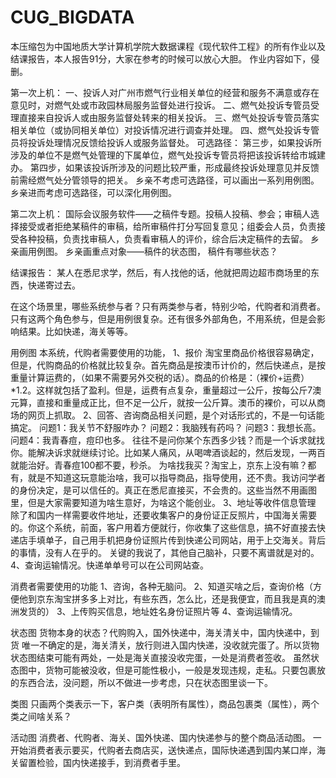 # CUG_BIGDATA
本压缩包为中国地质大学计算机学院大数据课程《现代软件工程》的所有作业以及结课报告，本人报告91分，大家在参考的时候可以放心大胆。
作业内容如下，侵删。

第一次上机：
一、投诉人对广州市燃气行业相关单位的经营和服务不满意或存在意见时，对燃气处或市政园林局服务监督处进行投诉。
二、燃气处投诉专管员受理直接来自投诉人或由服务监督处转来的相关投诉。
三、燃气处投诉专管员落实相关单位（或协同相关单位）对投诉情况进行调查并处理。
四、燃气处投诉专管员将投诉处理情况反馈给投诉人或服务监督处。
可选路径：
第三步，如果投诉所涉及的单位不是燃气处管理的下属单位，燃气处投诉专管员将把该投诉转给市城建办。
第四步，如果该投诉所涉及的问题比较严重，形成最终投诉处理意见并反馈前需经燃气处分管领导的把关。
乡亲不考虑可选路径，可以画出一系列用例图。
乡亲进而考虑可选路径，可以深化用例图。

第二次上机：
国际会议服务软件——之稿件专题。投稿人投稿、参会；审稿人选择接受或者拒绝某稿件的审稿，给所审稿件打分写回复意见；组委会人员，负责接受各种投稿，负责找审稿人，负责看审稿人的评价，综合后决定稿件的去留。
乡亲画用例图。
乡亲画重点对象——稿件的状态图，
稿件有哪些状态？

结课报告：
某人在悉尼求学，然后，有人找他的话，他就把周边超市商场里的东西，快递寄过去。



在这个场景里，哪些系统参与者？只有两类参与者，特别少哈，代购者和消费者。只有这两个角色参与，但是用例很复杂。还有很多外部角色，不用系统，但是会影响结果。比如快递，海关等等。

用例图
本系统，代购者需要使用的功能，
1、报价
淘宝里商品价格很容易确定，但是，代购商品的价格就比较复杂。首先商品是按澳币计价的，然后快递点，是按重量计算运费的，（如果不需要另外交税的话）。商品的价格是：（裸价+运费）*1.2。这样就包括了盈利。但是，运费有点复杂，重量超过一公斤，按每公斤7澳元算，直接和重量成正比，但不足一公斤，就按一公斤算。澳币的裸价，可以从商场的网页上抓取。
2、回答、咨询商品相关问题，是个对话形式的，不是一句话能搞定。
问题1：我关节不舒服咋办？
问题2：我脑残有药吗？
问题3：我想长高。
问题4：我青春痘，痘印也多。
往往不是问你某个东西多少钱？而是一个诉求就找你。能解决诉求就继续讨论。比如某人痛风，从喝啤酒谈起的，然后发现，一两百就能治好。青春痘100都不要，秒杀。
为啥找我买？淘宝上，京东上没有嘛？都有，就是不知道这玩意能治啥，我可以指导商品，指导使用，还不贵。我访问学者的身份决定，是可以信任的。真正在悉尼直接买，不会贵的。这些当然不用画图里，但是大家需要知道为啥生意好，为啥这个能创业。
3、地址等收件信息管理
除了和国内一样需要收件地址，还要收集客户的身份证正反照片，中国海关需要的。你这个系统，前面，客户用着方便就行，你收集了这些信息，搞不好直接去快递店手填单子，自己用手机把身份证照片传到快递公司网站，用于上交海关。背后的事情，没有人在乎的。
关键的我说了，其他自己脑补，只要不离谱就是对的。
4、查询运输情况。快递单单号可以在公司网站查。

消费者需要使用的功能
1、咨询，各种无脑问。
2、知道买啥之后，查询价格（方便他到京东淘宝拼多多上对比，有些东西，怎么比，还是我便宜，而且我是真的澳洲发货的）
3、上传购买信息，地址姓名身份证照片等
4、查询运输情况。


状态图
货物本身的状态？代购购入，国外快递中，海关清关中，国内快递中，到货
唯一不确定的是，海关清关，放行则进入国内快递，没收就完蛋了。所以货物状态图结束可能有两处，一处是海关直接没收完蛋，一处是消费者签收。
虽然状态图中，货物可能被没收，但是可能性极小，一般是发现违规，走私。只要包裹放的东西合法，没问题，所以不做进一步考虑，只在状态图里谈一下。

类图
只画两个类表示一下，客户类（表明所有属性），商品包裹类（属性），两个类之间啥关系？

活动图
消费者、代购者、海关、国外快递、国内快递参与的整个商品活动图。
一开始消费者表示要买，代购者去商店买，送快递点，国际快递遇到国内某口岸，海关留置检验，国内快递接手，到消费者手里。
